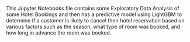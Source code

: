 This Jupyter Notebooks file contains some Exploratory Data Analysis of some Hotel Bookings and then has a predictive model using LightGBM to determine if a customer is likely to cancel their hotel reservation based on various factors such as the season, what type of room was booked, and how long in advance the room was booked.
